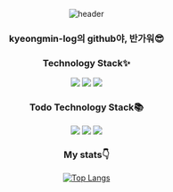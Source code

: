 <!--
- 🔭 I’m currently working on ...
- 🌱 I’m currently learning ...
- 👯 I’m looking to collaborate on ...
- 🤔 I’m looking for help with ...
- 💬 Ask me about ...
- 📫 How to reach me: ...
- 😄 Pronouns: ...
- ⚡ Fun fact: ...
-->
<div align='center'>
  
  ![header](https://capsule-render.vercel.app/api?type=rounded&color=ffcc80&height=250&section=header&text=다들%20안녕👋&fontSize=60&animation=fadeIn&fontColor=ffffff)
  
  ### kyeongmin-log의 github야, 반가워😎
  
  ### Technology Stack✨
  
  <div align='center'>
    <img src="https://img.shields.io/badge/HTML5-E34F26?style=flat-square&logo=HTML5&logoColor=white"/>
    <img src="https://img.shields.io/badge/CSS3-1572B6?style=flat-square&logo=CSS3&logoColor=white"/>
    <img src="https://img.shields.io/badge/JavaScript-F7DF1E?style=flat-square&logo=JavaScript&logoColor=white"/>
  </div>
      
  ### Todo Technology Stack📚
      
  <div align='center'>
    <img src="https://img.shields.io/badge/Sass-CC6699?style=flat-square&logo=Sass&logoColor=white"/>
    <img src="https://img.shields.io/badge/React-61DAF8?style=flat-square&logo=React&logoColor=white"/>
    <img src="https://img.shields.io/badge/TypeScript-3178C6?style=flat-square&logo=TypeScript&logoColor=white"/>    
  </div>
      
  ### My stats👇
      
  [![Top Langs](https://github-readme-stats.vercel.app/api/top-langs/?username=kyeongmin-log&layout=compact)](https://github.com/anuraghazra/github-readme-stats)

</div>
